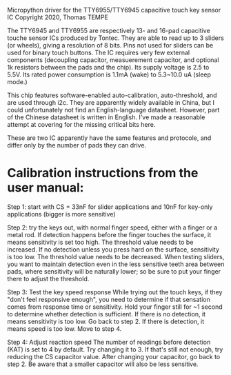 Micropython driver for the TTY6955/TTY6945 capacitive touch key sensor IC
Copyright 2020, Thomas TEMPE

The TTY6945 and TTY6955 are respectively 13- and 16-pad capacitive touche sensor ICs produced by Tontec. 
They are able to read up to 3 sliders (or wheels), giving a resolution of 8 bits. Pins not used for sliders can be used for binary touch buttons.
The IC requires very few external components (decoupling capacitor, measuerement capacitor, and optional 1k resistors between the pads and the chip). Its supply 
voltage is 2.5 to 5.5V. Its rated power consumption is 1.1mA (wake) to 5.3~10.0 uA 
(sleep mode.)

This chip features software-enabled auto-calibration, auto-threshold, and are used through i2c. 
They are apparently widely available in China, but I could unfortunately not find an English-language datasheet. However, part of the Chinese datasheet is written in 
English. I've made a reasonable attempt at covering for the missing critical bits 
here.

These are two IC apparently have the same features and protocole, and differ only by the number of pads they can drive.


Calibration instructions from the user manual:
==============================================

Step 1: start with CS = 33nF for slider applications and 10nF for key-only applications
		(bigger is more sensitive)

Step 2: try the keys out, with normal finger speed, either with a finger or a 
		metal rod.
       If detection happens before the finger touches the surface, it means sensitivity
       is set too high. The threshold value needs to be increased.
       If no detection unless you press hard on the surface, sensitivity is too low. The
       threshold value needs to be decreased.
       When testing sliders, you want to maintain detection even in the less sensitive
       teeth area between pads, where sensitivity will be naturally lower; so be sure to
       put your finger there to adjust the threshold.
	   
Step 3: Test the key speed response
       While trying out the touch keys, if they "don't feel responsive enough", you need
       to determine if that sensation comes from response time or sensitivity.
       Hold your finger still for ~1 second to determine whether detection is sufficient.
       If there is no detection, it means sensitivity is too low. Go back to step 2.
       If there is detection, it means speed is too low. Move to step 4.
	   
Step 4: Adjust reaction speed
       The number of readings before detection (KAT) is set to 4 by default.
       Try changing it to 3. If that's still not enough, try reducing the CS capacitor value.
       After changing your capacitor, go back to step 2. Be aware that a smaller capacitor
       will also be less sensitive.
